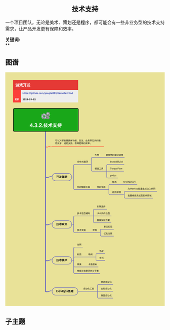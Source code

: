 <h2 align="center">技术支持</h2>
<p>
一个项目团队，无论是美术、策划还是程序，都可能会有一些非业务型的技术支持需求，让产品开发更有保障和效率。
</p>

**关键词:**<br/>
**

## 图谱
![图片加载中...](../../exports/4.3.2.技术支持.png?raw=true)

## 子主题
